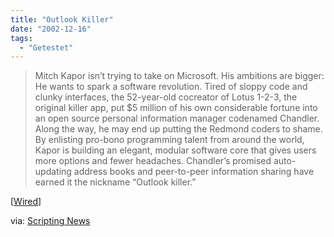 ```yaml
---
title: "Outlook Killer"
date: "2002-12-16"
tags:
  - "Getestet"
---
```


> Mitch Kapor isn’t trying to take on Microsoft. His ambitions are bigger: He wants to spark a software revolution. Tired of sloppy code and clunky interfaces, the 52-year-old cocreator of Lotus 1-2-3, the original killer app, put $5 million of his own considerable fortune into an open source personal information manager codenamed Chandler. Along the way, he may end up putting the Redmond coders to shame. By enlisting pro-bono programming talent from around the world, Kapor is building an elegant, modular software core that gives users more options and fewer headaches. Chandler’s promised auto-updating address books and peer-to-peer information sharing have earned it the nickname “Outlook killer.”

\[[Wired](https://web.archive.org/web/20040929103739/http://www.wired.com/wired/archive/11.01/start.html?pg=3 "Wired 11.01: START")\]

via: [Scripting News](https://web.archive.org/web/20040929103739/http://www.scripting.com/)
